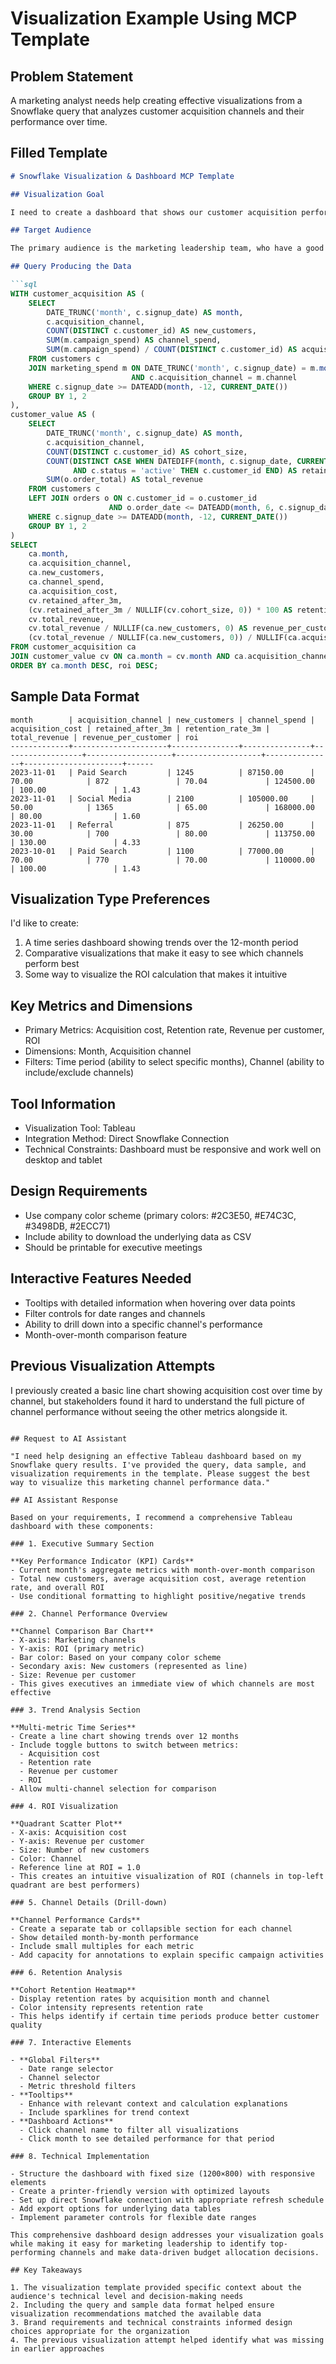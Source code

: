 # Visualization Example Using MCP Template

## Problem Statement

A marketing analyst needs help creating effective visualizations from a Snowflake query that analyzes customer acquisition channels and their performance over time.

## Filled Template

```markdown
# Snowflake Visualization & Dashboard MCP Template

## Visualization Goal

I need to create a dashboard that shows our customer acquisition performance by marketing channel over the past 12 months. The goal is to identify which channels are most effective in terms of customer acquisition cost (CAC), customer lifetime value (CLV), and retention rate, so we can optimize our marketing budget allocation.

## Target Audience

The primary audience is the marketing leadership team, who have a good understanding of marketing metrics but aren't technical SQL users. They need to make strategic decisions about channel investments for the upcoming fiscal year planning.

## Query Producing the Data

```sql
WITH customer_acquisition AS (
    SELECT 
        DATE_TRUNC('month', c.signup_date) AS month,
        c.acquisition_channel,
        COUNT(DISTINCT c.customer_id) AS new_customers,
        SUM(m.campaign_spend) AS channel_spend,
        SUM(m.campaign_spend) / COUNT(DISTINCT c.customer_id) AS acquisition_cost
    FROM customers c
    JOIN marketing_spend m ON DATE_TRUNC('month', c.signup_date) = m.month 
                           AND c.acquisition_channel = m.channel
    WHERE c.signup_date >= DATEADD(month, -12, CURRENT_DATE())
    GROUP BY 1, 2
),
customer_value AS (
    SELECT 
        DATE_TRUNC('month', c.signup_date) AS month,
        c.acquisition_channel,
        COUNT(DISTINCT c.customer_id) AS cohort_size,
        COUNT(DISTINCT CASE WHEN DATEDIFF(month, c.signup_date, CURRENT_DATE()) >= 3 
              AND c.status = 'active' THEN c.customer_id END) AS retained_after_3m,
        SUM(o.order_total) AS total_revenue
    FROM customers c
    LEFT JOIN orders o ON c.customer_id = o.customer_id 
                      AND o.order_date <= DATEADD(month, 6, c.signup_date)
    WHERE c.signup_date >= DATEADD(month, -12, CURRENT_DATE())
    GROUP BY 1, 2
)
SELECT 
    ca.month,
    ca.acquisition_channel,
    ca.new_customers,
    ca.channel_spend,
    ca.acquisition_cost,
    cv.retained_after_3m,
    (cv.retained_after_3m / NULLIF(cv.cohort_size, 0)) * 100 AS retention_rate_3m,
    cv.total_revenue,
    cv.total_revenue / NULLIF(ca.new_customers, 0) AS revenue_per_customer,
    (cv.total_revenue / NULLIF(ca.new_customers, 0)) / NULLIF(ca.acquisition_cost, 0) AS roi
FROM customer_acquisition ca
JOIN customer_value cv ON ca.month = cv.month AND ca.acquisition_channel = cv.acquisition_channel
ORDER BY ca.month DESC, roi DESC;
```

## Sample Data Format

```
month        | acquisition_channel | new_customers | channel_spend | acquisition_cost | retained_after_3m | retention_rate_3m | total_revenue | revenue_per_customer | roi
-------------+---------------------+---------------+---------------+------------------+-------------------+-------------------+---------------+----------------------+------
2023-11-01   | Paid Search         | 1245          | 87150.00      | 70.00            | 872               | 70.04             | 124500.00     | 100.00               | 1.43
2023-11-01   | Social Media        | 2100          | 105000.00     | 50.00            | 1365              | 65.00             | 168000.00     | 80.00                | 1.60
2023-11-01   | Referral            | 875           | 26250.00      | 30.00            | 700               | 80.00             | 113750.00     | 130.00               | 4.33
2023-10-01   | Paid Search         | 1100          | 77000.00      | 70.00            | 770               | 70.00             | 110000.00     | 100.00               | 1.43
```

## Visualization Type Preferences

I'd like to create:
1. A time series dashboard showing trends over the 12-month period
2. Comparative visualizations that make it easy to see which channels perform best
3. Some way to visualize the ROI calculation that makes it intuitive

## Key Metrics and Dimensions

- Primary Metrics: Acquisition cost, Retention rate, Revenue per customer, ROI
- Dimensions: Month, Acquisition channel
- Filters: Time period (ability to select specific months), Channel (ability to include/exclude channels)

## Tool Information

- Visualization Tool: Tableau
- Integration Method: Direct Snowflake Connection
- Technical Constraints: Dashboard must be responsive and work well on desktop and tablet

## Design Requirements

- Use company color scheme (primary colors: #2C3E50, #E74C3C, #3498DB, #2ECC71)
- Include ability to download the underlying data as CSV
- Should be printable for executive meetings

## Interactive Features Needed

- Tooltips with detailed information when hovering over data points
- Filter controls for date ranges and channels
- Ability to drill down into a specific channel's performance
- Month-over-month comparison feature

## Previous Visualization Attempts

I previously created a basic line chart showing acquisition cost over time by channel, but stakeholders found it hard to understand the full picture of channel performance without seeing the other metrics alongside it.
```

## Request to AI Assistant

"I need help designing an effective Tableau dashboard based on my Snowflake query results. I've provided the query, data sample, and visualization requirements in the template. Please suggest the best way to visualize this marketing channel performance data."

## AI Assistant Response

Based on your requirements, I recommend a comprehensive Tableau dashboard with these components:

### 1. Executive Summary Section

**Key Performance Indicator (KPI) Cards**
- Current month's aggregate metrics with month-over-month comparison
- Total new customers, average acquisition cost, average retention rate, and overall ROI
- Use conditional formatting to highlight positive/negative trends

### 2. Channel Performance Overview

**Channel Comparison Bar Chart**
- X-axis: Marketing channels
- Y-axis: ROI (primary metric)
- Bar color: Based on your company color scheme
- Secondary axis: New customers (represented as line)
- Size: Revenue per customer
- This gives executives an immediate view of which channels are most effective

### 3. Trend Analysis Section

**Multi-metric Time Series**
- Create a line chart showing trends over 12 months
- Include toggle buttons to switch between metrics:
  - Acquisition cost
  - Retention rate
  - Revenue per customer
  - ROI
- Allow multi-channel selection for comparison

### 4. ROI Visualization

**Quadrant Scatter Plot**
- X-axis: Acquisition cost
- Y-axis: Revenue per customer
- Size: Number of new customers
- Color: Channel
- Reference line at ROI = 1.0
- This creates an intuitive visualization of ROI (channels in top-left quadrant are best performers)

### 5. Channel Details (Drill-down)

**Channel Performance Cards**
- Create a separate tab or collapsible section for each channel
- Show detailed month-by-month performance
- Include small multiples for each metric
- Add capacity for annotations to explain specific campaign activities

### 6. Retention Analysis

**Cohort Retention Heatmap**
- Display retention rates by acquisition month and channel
- Color intensity represents retention rate
- This helps identify if certain time periods produce better customer quality

### 7. Interactive Elements

- **Global Filters**
  - Date range selector
  - Channel selector
  - Metric threshold filters
- **Tooltips**
  - Enhance with relevant context and calculation explanations
  - Include sparklines for trend context
- **Dashboard Actions**
  - Click channel name to filter all visualizations
  - Click month to see detailed performance for that period

### 8. Technical Implementation

- Structure the dashboard with fixed size (1200×800) with responsive elements
- Create a printer-friendly version with optimized layouts
- Set up direct Snowflake connection with appropriate refresh schedule
- Add export options for underlying data tables
- Implement parameter controls for flexible date ranges

This comprehensive dashboard design addresses your visualization goals while making it easy for marketing leadership to identify top-performing channels and make data-driven budget allocation decisions.

## Key Takeaways

1. The visualization template provided specific context about the audience's technical level and decision-making needs
2. Including the query and sample data format helped ensure visualization recommendations matched the available data
3. Brand requirements and technical constraints informed design choices appropriate for the organization
4. The previous visualization attempt helped identify what was missing in earlier approaches 